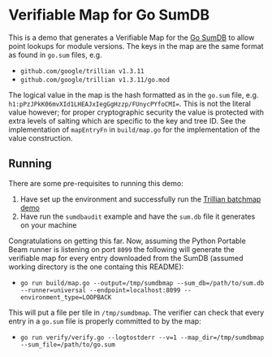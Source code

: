 # Verifiable Map for Go SumDB

This is a demo that generates a Verifiable Map for the
[Go SumDB](https://blog.golang.org/module-mirror-launch) to allow point lookups for module versions.
The keys in the map are the same format as found in `go.sum` files, e.g.
 * `github.com/google/trillian v1.3.11`
 * `github.com/google/trillian v1.3.11/go.mod`

The logical value in the map is the hash formatted as in the `go.sum` file, e.g. `h1:pPzJPkK06mvXId1LHEAJxIegGgHzzp/FUnycPYfoCMI=`.
This is not the literal value however; for proper cryptographic security the value is protected with extra levels of salting which are specific to the key and tree ID.
See the implementation of `mapEntryFn` in `build/map.go` for the implementation of the value construction.

## Running

There are some pre-requisites to running this demo:
 1. Have set up the environment and successfully run the [Trillian batchmap demo](https://github.com/google/trillian/tree/master/experimental/batchmap)
 2. Have run the `sumdbaudit` example and have the `sum.db` file it generates on your machine

Congratulations on getting this far.
Now, assuming the Python Portable Beam runner is listening on port `8099` the following will generate the verifiable map for every entry downloaded from the SumDB (assumed working directory is the one containg this README):

 * `go run build/map.go --output=/tmp/sumdbmap --sum_db=/path/to/sum.db --runner=universal --endpoint=localhost:8099 --environment_type=LOOPBACK`

This will put a file per tile in `/tmp/sumdbmap`.
The verifier can check that every entry in a `go.sum` file is properly committed to by the map:

 * `go run verify/verify.go --logtostderr --v=1 --map_dir=/tmp/sumdbmap --sum_file=/path/to/go.sum`
